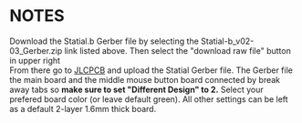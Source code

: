 # NOTES
Download the Statial.b Gerber file by selecting the Statial-b_v02-03_Gerber.zip link listed above. Then select the "download raw file" button in upper right<br/>
From there go to [JLCPCB](https://jlcpcb.com/?from=PyottDesign) and upload the Statial Gerber file. The Gerber file the main board and the middle mouse button board connected by break away tabs so **make sure to set "Different Design" to 2.** Select your prefered board color (or leave default green). All other settings can be left as a default 2-layer 1.6mm thick board.